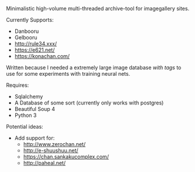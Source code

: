 Minimalistic high-volume multi-threaded archive-tool for imagegallery sites.

Currently Supports:
 - Danbooru
 - Gelbooru
 - http://rule34.xxx/
 - https://e621.net/
 - https://konachan.com/

Written because I needed a extremely large image database *with tags* to 
use for some experiments with training neural nets.

Requires:
 - Sqlalchemy
 - A Database of some sort (currently only works with postgres)
 - Beautiful Soup 4
 - Python 3

Potential ideas:
 - Add support for:
	 - http://www.zerochan.net/
	 - http://e-shuushuu.net/
	 - https://chan.sankakucomplex.com/
	 - http://paheal.net/
